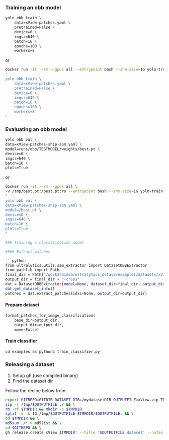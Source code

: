 ### Training an obb model

```bash
yolo obb train \
    data=xView-patches.yaml \
    pretrained=False \
    device=0 \
    imgsz=640 \
    batch=16 \
    epochs=100 \
    workers=8
```
or 

```bash
docker run -it --rm --gpus all --entrypoint bash --shm-size=1G yolo-train-img -c \
"
yolo obb train \
    data=xView-patches.yaml \
    pretrained=False \
    device=0 \
    imgsz=640 \
    batch=16 \
    epochs=100 \
    workers=8
"
```

### Evaluating an obb model

```bash
yolo obb val \
data=xView-patches-ship-sam.yaml \
model=runs/obb/TESTMODEL/weights/best.pt \
device=0 \
imgsz=640 \
batch=16 \
plots=True
```

or


```bash
docker run -it --rm --gpus all \
-v /tmp/best.pt:/best.pt:ro --entrypoint bash --shm-size=1G yolo-train-img -c \
"
yolo obb val \
data=xView-patches-ship-sam.yaml \
model=/best.pt \
device=0 \
imgsz=640 \
batch=16 \
plots=True
"

### Training a classification model

#### Extract patches

```python
from ultralytics.utils.sam_extractor import DatasetOBBExtractor
from pathlib import Path
final_dir = Path("/work3/dimda/ultralytics_dotav2/examples/datasets/xView-patches-ship-sam")
output_dir = final_dir + "-crops"
dat = DatasetOBBExtractor(model=None, dataset_dir=final_dir, output_dir=None, default_class=None, debug=False)
dat.get_dataset_info()
patches = dat.extract_patches(idxs=None, output_dir=output_dir)

```

#### Prepare dataset

```python
format_patches_for_image_classification(
    base_dir=output_dir,
    output_dir=output_dir,
    move=False)
```

#### Train classifier

```python
cd examples && python3 train_classifier.py
```

### Releasing a dataset

1. Setup gh (use compiled binary)
2. Find the dataset dir

Follow the recipe below from

```bash
export GITREPO=GITDIR DATASET_DIR=/mydatasetDIR OUTPUTFILE=xView.zip TMPDIR=/tmp/splits
zip -r /tmp/$OUTPUTFILE ./ && \
rm -rf $TMPDIR && mkdir -p $TMPDIR
split -d -b 1G /tmp/$OUTPUTFILE $TMPDIR/$OUTPUTFILE. && \
cd $TMPDIR && \
md5sum ./* > md5list && \
cd $GITREPO && \
gh release create xView $TMPDIR* --title "$OUTPUTFILE dataset" --notes "This release includes files with sub 1gb parts"
```
